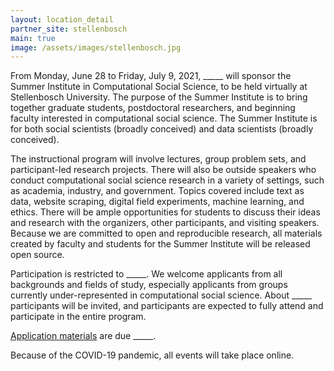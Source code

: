 ```yaml
---
layout: location_detail
partner_site: stellenbosch
main: true
image: /assets/images/stellenbosch.jpg
---
```


From Monday, June 28 to Friday, July 9, 2021, \_\_\_\_\_ will sponsor the Summer Institute in Computational Social Science, to be held virtually at Stellenbosch University. The purpose of the Summer Institute is to bring together graduate students, postdoctoral researchers, and beginning faculty interested in computational social science. The Summer Institute is for both social scientists (broadly conceived) and data scientists (broadly conceived).

The instructional program will involve lectures, group problem sets, and participant-led research projects. There will also be outside speakers who conduct computational social science research in a variety of settings, such as academia, industry, and government. Topics covered include text as data, website scraping, digital field experiments, machine learning, and ethics. There will be ample opportunities for students to discuss their ideas and research with the organizers, other participants, and visiting speakers. Because we are committed to open and reproducible research, all materials created by faculty and students for the Summer Institute will be released open source.

Participation is restricted to \_\_\_\_\_. We welcome applicants from all backgrounds and fields of study, especially applicants from groups currently under-represented in computational social science. About \_\_\_\_\_ participants will be invited, and participants are expected to fully attend and participate in the entire program.

[Application materials](https://compsocialscience.github.io/summer-institute/2021/stellenbosch/apply) are due \_\_\_\_\_.

Because of the COVID-19 pandemic, all events will take place online.
